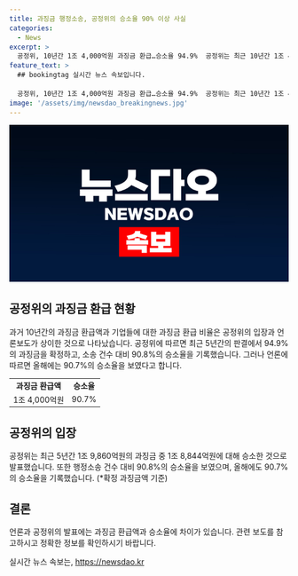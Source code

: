 ```yaml
---
title: 과징금 행정소송, 공정위의 승소율 90% 이상 사실
categories:
  - News
excerpt: >
  공정위, 10년간 1조 4,000억원 과징금 환급…승소율 94.9%  공정위는 최근 10년간 1조 4,000억원의 과징금을 기업에 환급했다. 최근 5년간 승소율은 94.9%에 이르며, 올해 판결된 43건 중 39건에서 승소하였다. 기업에게 주로 과징금을 돌려주고 있으나 관련 기사와의 차이가 있을 수 있다고 공정위는 강조했다. (출처: 정책브리핑 www.korea.kr)
feature_text: >
  ## bookingtag 실시간 뉴스 속보입니다.

  공정위, 10년간 1조 4,000억원 과징금 환급…승소율 94.9%  공정위는 최근 10년간 1조 4,000억원의 과징금을 기업에 환급했다. 최근 5년간 승소율은 94.9%에 이르며, 올해 판결된 43건 중 39건에서 승소하였다. 기업에게 주로 과징금을 돌려주고 있으나 관련 기사와의 차이가 있을 수 있다고 공정위는 강조했다. (출처: 정책브리핑 www.korea.kr)
image: '/assets/img/newsdao_breakingnews.jpg'
---
```


<p><img src="/assets/img/newsdao_breakingnews.jpg" alt="bookingtag 속보" /></p>

<h2 data-ke-size="size26">공정위의 과징금 환급 현황</h2>

<p data-ke-size="size16">과거 10년간의 과징금 환급액과 기업들에 대한 과징금 환급 비율은 공정위의 입장과 언론보도가 상이한 것으로 나타났습니다. 공정위에 따르면 최근 5년간의 판결에서 94.9%의 과징금을 확정하고, 소송 건수 대비 90.8%의 승소율을 기록했습니다. 그러나 언론에 따르면 올해에는 90.7%의 승소율을 보였다고 합니다.</p>

<table>
  <tr>
    <td style="text-align: center; height: 17px;"><b>과징금 환급액</b></td>
    <td style="text-align: center; height: 17px;"><b>승소율</b></td>
  </tr>
  <tr>
    <td style="text-align: center; height: 17px;">1조 4,000억원</td>
    <td style="text-align: center; height: 17px;">90.7%</td>
  </tr>
</table>

<h2 data-ke-size="size26">공정위의 입장</h2>

<p data-ke-size="size16">공정위는 최근 5년간 1조 9,860억원의 과징금 중 1조 8,844억원에 대해 승소한 것으로 발표했습니다. 또한 행정소송 건수 대비 90.8%의 승소율을 보였으며, 올해에도 90.7%의 승소율을 기록했습니다. (*확정 과징금액 기준)</p>

<h2 data-ke-size="size26">결론</h2>

<p data-ke-size="size16">언론과 공정위의 발표에는 과징금 환급액과 승소율에 차이가 있습니다. 관련 보도를 참고하시고 정확한 정보를 확인하시기 바랍니다.</p>
실시간 뉴스 속보는, <a href="https://newsdao.kr" rel="dofollow">https://newsdao.kr</a>


